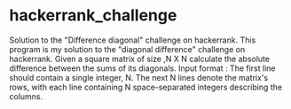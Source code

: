 # hackerrank_challenge
Solution to the "Difference diagonal" challenge on hackerrank.
    This program is my solution to the "diagonal difference" challenge on hackerrank.
    Given a square matrix of size ,N X N calculate the absolute difference between the sums of its diagonals.
    Input format :
    The first line should contain a single integer, N. The next N lines denote the matrix's rows,
    with each line containing N space-separated integers describing the columns.
    
